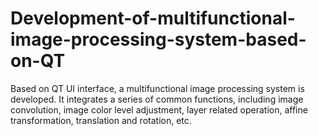 # Development-of-multifunctional-image-processing-system-based-on-QT
Based on QT UI interface, a multifunctional image processing system is developed. It integrates a series of common functions, including image convolution, image color level adjustment, layer related operation, affine transformation, translation and rotation, etc.
